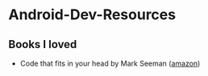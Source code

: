 # Android-Dev-Resources

## Books I loved
- Code that fits in your head by Mark Seeman ([amazon](https://www.amazon.com/Code-That-Fits-Your-Head/dp/0137464401))
